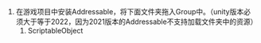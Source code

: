 1. 在游戏项目中安装Addressable，将下面文件夹拖入Group中。（unity版本必须大于等于2022，因为2021版本的Addressable不支持加载文件夹中的资源）
    1. ScriptableObject